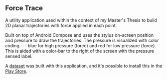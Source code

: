 ## Force Trace

A utility application used within the context of my Master's Thesis to build 2D planar trajectories with force applied in each point. 

Built on top of Android Compose and uses the stylus on-screen position and pressure to draw the trajectories. The pressure is visualized with color coding --- blue for high pressure (force) and red for low pressure (force). This is aided with a color-bar to the right of the screen with the pressure sensed label.

A [dataset](https://github.com/filipe-varela/ForceTraceDataset) was built with this application, and it's possible to install this in the [Play Store](https://play.google.com/store/apps/details?id=com.vilp.forcetrace).